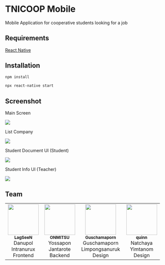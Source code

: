 # TNICOOP Mobile

Mobile Application for cooperative students looking for a job

## Requirements

[React Native](https://reactnative.dev/docs/environment-setup)

## Installation

```bash
npm install

npx react-native start
```


## Screenshot

Main Screen

![](https://i.imgur.com/vAWxifWl.png)

List Company

![](https://i.imgur.com/2VMx6pIl.jpg)

Student Document UI (Student)

![](https://i.imgur.com/08i7QWZl.png)

Student Info UI (Teacher)

![](https://i.imgur.com/dSjTsyWl.png)

## Team
<table>
  <tr>
    <td align="center"><a href="https://github.com/LagSeeN"><img src="https://avatars1.githubusercontent.com/u/19259262?v=4" width="100px;" alt=""/><br /><sub><b>LagSeeN</b></sub></a><br />Danupol Intranurux<br />Frontend</td>
    <td align="center"><a href="https://github.com/ONMITSU"><img src="https://avatars1.githubusercontent.com/u/34770624?v=4" width="100px;" alt=""/><br /><sub><b>ONMITSU</b></sub></a><br />Yossapon Jantarote<br />Backend</td></td>
    <td align="center"><a href="https://github.com/Guschamaporn"><img src="https://avatars1.githubusercontent.com/u/65846492?v=4" width="100px;" alt=""/><br /><sub><b>Guschamaporn</b></sub></a><br />Guschamaporn Limpongsanuruk<br />Design</td></td>
    <td align="center"><a href="https://github.com/Natchaya-Yimtanom"><img src="https://avatars1.githubusercontent.com/u/65905726?v=4" width="100px;" alt=""/><br /><sub><b>quinn</b></sub></a><br />Natchaya Yimtanom<br />Design</td></td>
  </tr>
</table>
